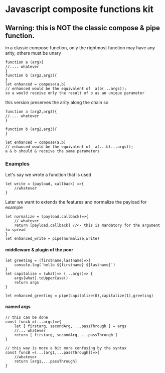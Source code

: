 # Javascript composite functions kit

## Warning: this is NOT the classic compose & pipe function.

in a classic compose function, only the rightmost function may have any arity, others must be unary

    function a (arg){
	//.... whatever
	}
	function b (arg2,arg3){
	}
	let enhanced = compose(a,b)
	// enhanced would be the equivalent of  a(b(...args));
	so a would receive only the result of b as an unique parameter

this version preserves the arity along the chain
 so

    function a (arg2,arg3){
	//.... whatever
	}

	function b (arg2,arg3){
	}

	let enhanced = compose(a,b)
	// enhanced would be the equivalent of  a(...b(...args));
	a & b should & receive the same parameters

### Examples

Let's say we wrote a function that is used

    let write = (payload, callback) =>{
    	//whatever
    }

Later we want to extends the features and normalize the payload for example

    let normalize = (payload,callback)=>{
		// whatever
		return [payload,callback] //<- this is mandatory for the argument to spread
	}
	let enhanced_write = pipe(normalize,write)

#### middleware & plugin of the poor

    let greeting = (firstname,lastname)=>{
	    console.log(`hello ${firstname} ${lastname}`)
    }
    let capitalize = (what)=> (...args)=> {
	    args[what].toUpperCase()
	    return args 
	}

    let enhanced_greeting = pipe(capitalize(0),capitalize(1),greeting)

#### named args
	// this can be done
    const funcA =(...args)=>{
	    let [ firstarg, secondArg, ...passThrough ] = args
	    //... whatever
	    return [ firstarg, secondArg, ...passThrough ]
    }

	// this way is more a bit more confusing by the syntax
    const funcB =(...[arg1,...passThrough])=>{
	    //whatever
	    return [arg1,...passThrough]
    }
